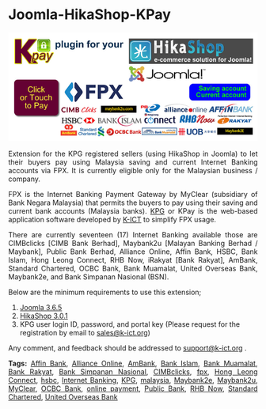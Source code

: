 # Joomla-HikaShop-KPay
<img alt="FPX" src="https://raw.githubusercontent.com/K-ICT/Joomla-HikaShop-KPay/master/banner-960x420.jpg" />
<p align="justify">Extension for the KPG registered sellers (using HikaShop in Joomla) to let their buyers pay using Malaysia saving and current Internet Banking accounts via FPX. It is currently eligible only for the Malaysian business / company.</p>

<p align="justify">FPX is the Internet Banking Payment Gateway by MyClear (subsidiary of Bank Negara Malaysia) that permits the buyers to pay using their saving and current bank accounts (Malaysia banks). <a href="https://www.k-ict.org/kpg/" rel="nofollow">KPG</a> or KPay is the web-based application software developed by <a href="http://www.k-ict.org/" rel="nofollow">K-ICT</a> to simplify FPX usage.</p>

<p align="justify">There are currently seventeen (17) Internet Banking available those are CIMBclicks [CIMB Bank Berhad], Maybank2u [Malayan Banking Berhad / Maybank], Public Bank Berhad, Alliance Online, Affin Bank, HSBC, Bank Islam, Hong Leong Connect, RHB Now, iRakyat [Bank Rakyat], AmBank, Standard Chartered, OCBC Bank, Bank Muamalat, United Overseas Bank, Maybank2e, and Bank Simpanan Nasional (BSN).</p>

<p align="justify">Below are the minimum requirements to use this extension;
<ol>
<li><a href="https://downloads.joomla.org/" title="Click here to download." target="JoomlaWindow">Joomla 3.6.5</a></li>
<li><a href="https://extensions.joomla.org/extensions/extension/e-commerce/shopping-cart/hikashop/" title="Click here to download." target="HikaShopWindow">HikaShop 3.0.1</a></li>
<li>KPG user login ID, password, and portal key (Please request for the registration by email to <a href="mailto:sales@k-ict.org">sales@k-ict.org</a>)</li>
</ol></p>

<p align="justify">Any comment, and feedback should be addressed to <a href="mailto:sales@k-ict.org">support@k-ict.org</a> .</p>

<div id="plugin-tags" align="justify">
<strong>Tags:</strong> <a href="https://wordpress.org/plugins/tags/affin-bank" rel="tag">Affin Bank</a>, <a href="https://wordpress.org/plugins/tags/alliance-online" rel="tag">Alliance Online</a>, <a href="https://wordpress.org/plugins/tags/ambank" rel="tag">AmBank</a>, <a href="https://wordpress.org/plugins/tags/bank-islam" rel="tag">Bank Islam</a>, <a href="https://wordpress.org/plugins/tags/bank-muamalat" rel="tag">Bank Muamalat</a>, <a href="https://wordpress.org/plugins/tags/bank-rakyat" rel="tag">Bank Rakyat</a>, <a href="https://wordpress.org/plugins/tags/bank-simpanan-nasional" rel="tag">Bank Simpanan Nasional</a>, <a href="https://wordpress.org/plugins/tags/cimbclicks" rel="tag">CIMBclicks</a>, <a href="https://wordpress.org/plugins/tags/fpx" rel="tag">fpx</a>, <a href="https://wordpress.org/plugins/tags/hong-leong-connect" rel="tag">Hong Leong Connect</a>, <a href="https://wordpress.org/plugins/tags/hsbc" rel="tag">hsbc</a>, <a href="https://wordpress.org/plugins/tags/internet-banking" rel="tag">Internet Banking</a>, <a href="https://wordpress.org/plugins/tags/kpg" rel="tag">KPG</a>, <a href="https://wordpress.org/plugins/tags/malaysia" rel="tag">malaysia</a>, <a href="https://wordpress.org/plugins/tags/maybank2e" rel="tag">Maybank2e</a>, <a href="https://wordpress.org/plugins/tags/maybank2u" rel="tag">Maybank2u</a>, <a href="https://wordpress.org/plugins/tags/myclear" rel="tag">MyClear</a>, <a href="https://wordpress.org/plugins/tags/ocbc-bank" rel="tag">OCBC Bank</a>, <a href="https://wordpress.org/plugins/tags/online-payment" rel="tag">online payment</a>, <a href="https://wordpress.org/plugins/tags/public-bank" rel="tag">Public Bank</a>, <a href="https://wordpress.org/plugins/tags/rhb-now" rel="tag">RHB Now</a>, <a href="https://wordpress.org/plugins/tags/standard-chartered" rel="tag">Standard Chartered</a>, <a href="https://wordpress.org/plugins/tags/united-overseas-bank" rel="tag">United Overseas Bank</a>
</div>
